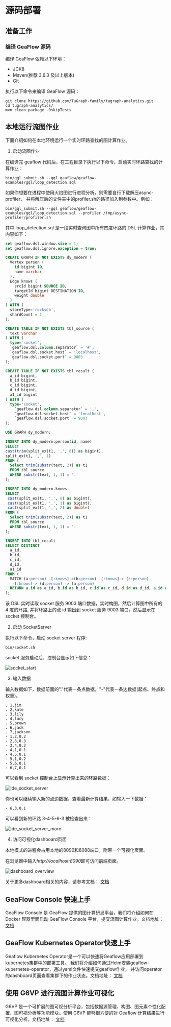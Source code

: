# 源码部署

## 准备工作

### 编译 GeaFlow 源码

编译 GeaFlow 依赖以下环境：

- JDK8
- Maven(推荐 3.6.3 及以上版本)
- Git

执行以下命令来编译 GeaFlow 源码：

```shell
git clone https://github.com/TuGraph-family/tugraph-analytics.git
cd tugraph-analytics/
mvn clean package -DskipTests
```

## 本地运行流图作业

下面介绍如何在本地环境运行一个实时环路查找的图计算作业。

1. 启动流图作业

在编译完 geaflow 代码后，在工程目录下执行以下命令，启动实时环路查找的计算作业：

```shell
bin/gql_submit.sh --gql geaflow/geaflow-examples/gql/loop_detection.sql
```

如果你想要在进程中使用火焰图进行进程分析，则需要自行下载解压async-profiler，
并将解压后的文件夹中的profiler.sh的路径加入到参数中。例如：

```shell
bin/gql_submit.sh --gql geaflow/geaflow-examples/gql/loop_detection.sql --profiler /tmp/async-profiler/profiler.sh
```

其中 loop_detection.sql 是一段实时查询图中所有四度环路的 DSL 计算作业，其内容如下：

```sql
set geaflow.dsl.window.size = 1;
set geaflow.dsl.ignore.exception = true;

CREATE GRAPH IF NOT EXISTS dy_modern (
  Vertex person (
    id bigint ID,
    name varchar
  ),
  Edge knows (
    srcId bigint SOURCE ID,
    targetId bigint DESTINATION ID,
    weight double
  )
) WITH (
  storeType='rocksdb',
  shardCount = 1
);

CREATE TABLE IF NOT EXISTS tbl_source (
  text varchar
) WITH (
  type='socket',
  `geaflow.dsl.column.separator` = '#',
  `geaflow.dsl.socket.host` = 'localhost',
  `geaflow.dsl.socket.port` = 9003
);

CREATE TABLE IF NOT EXISTS tbl_result (
  a_id bigint,
  b_id bigint,
  c_id bigint,
  d_id bigint,
  a1_id bigint
) WITH (
  type='socket',
    `geaflow.dsl.column.separator` = ',',
    `geaflow.dsl.socket.host` = 'localhost',
    `geaflow.dsl.socket.port` = 9003
);

USE GRAPH dy_modern;

INSERT INTO dy_modern.person(id, name)
SELECT
cast(trim(split_ex(t1, ',', 0)) as bigint),
split_ex(t1, ',', 1)
FROM (
  Select trim(substr(text, 2)) as t1
  FROM tbl_source
  WHERE substr(text, 1, 1) = '.'
);

INSERT INTO dy_modern.knows
SELECT
 cast(split_ex(t1, ',', 0) as bigint),
 cast(split_ex(t1, ',', 1) as bigint),
 cast(split_ex(t1, ',', 2) as double)
FROM (
  Select trim(substr(text, 2)) as t1
  FROM tbl_source
  WHERE substr(text, 1, 1) = '-'
);

INSERT INTO tbl_result
SELECT DISTINCT
  a_id,
  b_id,
  c_id,
  d_id,
  a1_id
FROM (
  MATCH (a:person) -[:knows]->(b:person) -[:knows]-> (c:person)
   -[:knows]-> (d:person) -> (a:person)
  RETURN a.id as a_id, b.id as b_id, c.id as c_id, d.id as d_id, a.id as a1_id
);
```

该 DSL 实时读取 socket 服务 9003 端口数据，实时构图，然后计算图中所有的 4 度的环路, 并将环路上的点 id 输出到 socket 服务 9003 端口，然后显示在 socket 控制台。

2. 启动 SocketServer

执行以下命令，启动 socket server 程序:

```shell
bin/socket.sh
```

socket 服务启动后，控制台显示如下信息：

![socket_start](../../../static/img/socket_start.png)

3. 输入数据

输入数据如下，数据前面的"."代表一条点数据，"-"代表一条边数据(起点、终点和权重)。

```
. 1,jim
. 2,kate
. 3,lily
. 4,lucy
. 5,brown
. 6,jack
. 7,jackson
- 1,2,0.2
- 2,3,0.3
- 3,4,0.2
- 4,1,0.1
- 4,5,0.1
- 5,1,0.2
- 5,6,0.1
- 6,7,0.1
```

可以看到 socket 控制台上显示计算出来的环路数据：

![ide_socket_server](../../../static/img/ide_socket_server.png)

你也可以继续输入新的点边数据，查看最新计算结果，如输入一下数据：

```
- 6,3,0.1
```

可以看到新的环路 3-4-5-6-3 被检查出来：

![ide_socket_server_more](../../../static/img/ide_socket_server_more.png)

4. 访问可视化dashboard页面

本地模式的进程会占用本地的8090和8088端口，附带一个可视化页面。

在浏览器中输入*http://localhost:8090*即可访问前端页面。

![dashboard_overview](../../../static/img/dashboard_overview.png)

关于更多dashboard相关的内容，请参考文档：
[文档](../7.deploy/3.dashboard.md)

## GeaFlow Console 快速上手

GeaFlow Console 是 GeaFlow 提供的图计算研发平台，我们将介绍如何在 Docker 容器里面启动 GeaFlow Console 平台，提交流图计算作业。文档地址：
[文档](2.quick_start_docker.md)

## GeaFlow Kubernetes Operator快速上手
Geaflow Kubernetes Operator是一个可以快速将Geaflow应用部署到kubernetes集群中的部署工具。
我们将介绍如何通过Helm安装geaflow-kubernetes-operator，通过yaml文件快速提交geaflow作业，
并访问operator的dashboard页面查看集群下的作业状态。文档地址：
[文档](../7.deploy/2.quick_start_operator.md)

## 使用 G6VP 进行流图计算作业可视化

G6VP 是一个可扩展的图可视分析平台，包括数据源管理、构图、图元素个性化配置、图可视分析等功能模块。使用 G6VP 能够很方便的对 Geaflow 计算结果进行可视化分析。文档地址：
[文档](../7.deploy/4.collaborate_with_g6vp.md)
